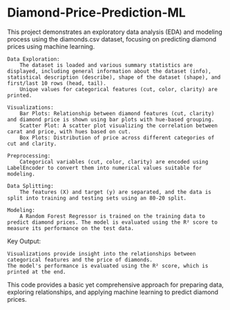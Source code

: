 # Diamond-Price-Prediction-ML
This project demonstrates an exploratory data analysis (EDA) and modeling process using the diamonds.csv dataset, focusing on predicting diamond prices using machine learning.

    Data Exploration:
        The dataset is loaded and various summary statistics are displayed, including general information about the dataset (info), statistical description (describe), shape of the dataset (shape), and first/last 10 rows (head, tail).
        Unique values for categorical features (cut, color, clarity) are printed.

    Visualizations:
        Bar Plots: Relationship between diamond features (cut, clarity) and diamond price is shown using bar plots with hue-based grouping.
        Scatter Plot: A scatter plot visualizing the correlation between carat and price, with hues based on cut.
        Box Plots: Distribution of price across different categories of cut and clarity.

    Preprocessing:
        Categorical variables (cut, color, clarity) are encoded using LabelEncoder to convert them into numerical values suitable for modeling.

    Data Splitting:
        The features (X) and target (y) are separated, and the data is split into training and testing sets using an 80-20 split.

    Modeling:
        A Random Forest Regressor is trained on the training data to predict diamond prices. The model is evaluated using the R² score to measure its performance on the test data.

Key Output:

    Visualizations provide insight into the relationships between categorical features and the price of diamonds.
    The model's performance is evaluated using the R² score, which is printed at the end.

This code provides a basic yet comprehensive approach for preparing data, exploring relationships, and applying machine learning to predict diamond prices.
